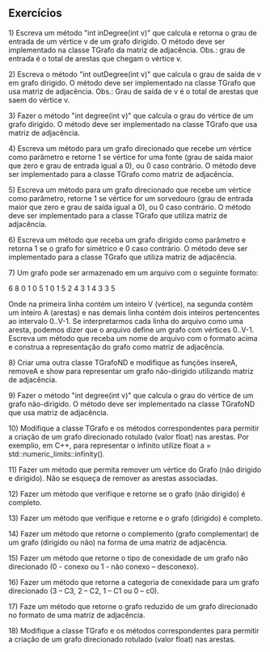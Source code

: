 ## Exercícios

1\) Escreva um método "int inDegree(int v)" que calcula e retorna o grau de entrada de um vértice v de um grafo dirigido. O método deve ser implementado na classe TGrafo da matriz de adjacência.
Obs.: grau de entrada é o total de arestas que chegam o vértice v.

2\)	Escreva o método "int outDegree(int v)" que calcula o grau de saída de v em grafo dirigido. O método deve ser implementado na classe TGrafo que usa matriz de adjacência.
Obs.: Grau de saída de v é o total de arestas que saem do vértice v.

3\)	Fazer o método "int degree(int v)" que calcula o grau do vértice de um grafo dirigido. O método deve ser implementado na classe TGrafo que usa matriz de adjacência.

4\)	Escreva um método para um grafo direcionado que recebe um vértice como parâmetro e retorne 1 se vértice for uma fonte (grau de saída maior que zero e grau de entrada igual a 0), ou 0 caso contrário. O método deve ser implementado para a classe TGrafo como matriz de adjacência.

5\)	Escreva um método para um grafo direcionado que recebe um vértice como parâmetro, retorne 1 se vértice for um sorvedouro (grau de entrada maior que zero e grau de saída igual a 0), ou 0 caso contrário. O método deve ser implementado para a classe TGrafo que utiliza matriz de adjacência.

6\)	Escreva um método que receba um grafo dirigido como parâmetro e retorna 1 se o grafo for simétrico e 0 caso contrário. O método deve ser implementado  para a classe TGrafo que utiliza matriz de adjacência.

7\)	Um grafo pode ser armazenado em um arquivo com o seguinte formato:

6
8
0 1 
0 5 
1 0 
1 5 
2 4 
3 1
4 3
3 5

Onde na primeira linha contém um inteiro V (vértice), na segunda contém um inteiro A (arestas) e nas demais linha contém dois inteiros pertencentes ao intervalo 0..V-1. Se interpretarmos cada linha do arquivo como uma aresta, podemos dizer que o arquivo define um grafo com vértices 0..V-1. 
Escreva um método que receba um nome de arquivo com o formato acima e construa a representação do grafo como matriz de adjacência. 

8\)	Criar uma outra classe TGrafoND e modifique as funções insereA, removeA e show para representar um grafo não-dirigido utilizando matriz de adjacência.

9\)	Fazer o método "int degree(int v)" que calcula o grau do vértice de um grafo não-dirigido. O método deve ser implementado na classe TGrafoND que usa matriz de adjacência.

10\) Modifique a classe TGrafo e os métodos correspondentes para permitir a criação de um grafo direcionado rotulado (valor float) nas arestas. Por exemplio, em C++, para representar o infinito utilize float a = std::numeric_limits<float>::infinity().

11\) Fazer um método que permita remover um vértice do Grafo (não dirigido e dirigido). Não se esqueça de remover as arestas associadas.

12\) Fazer um método que verifique e retorne se o grafo (não dirigido) é completo.

13\) Fazer um método que verifique e retorne e o grafo (dirigido) é completo.

14\) Fazer um método que retorne o complemento (grafo complementar) de um grafo (dirigido ou não) na forma de uma matriz de adjacência.

15\) Fazer um método que retorne o tipo de conexidade de um grafo não direcionado (0 - conexo ou 1 - não conexo – desconexo).

16\) Fazer um método que retorne a categoria de conexidade para um grafo direcionado (3 – C3, 2 – C2, 1 – C1 ou 0 – c0).

17\) Faze um método que retorne o grafo reduzido de um grafo direcionado no formato de uma matriz de adjacência.

18\) Modifique a classe TGrafo e os métodos correspondentes para permitir a criação de um grafo direcionado rotulado (valor float) nas arestas.
